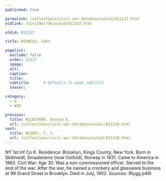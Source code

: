 ```yaml
---
published: true

permalink: /collections/civil-war-database/w/wid/011117.html
oldlink: /CivilWar/db/w/wid/011117.html

oldid: 011117

title: WIDNESS, John

pagelist:
  exclude: false
  order: 11117
  image: 
  alt:
  caption:
  title:
  subtitle:      # Defaults to page subtitle
  teaser:

category: 
  - W 
  - WID

previous:
  title: WICKSTROM, Andrew E.
  url: /collections/civil-war-database/w/wic/011116.html  
next:
  title: WIDNEY, T. I.
  url: /collections/civil-war-database/w/wid/011118.html   
---
```

NY 1st Inf Co K. Residence: Brooklyn, Kings County, New York. Born in Skibtvedt, Smaalenene (now Ostfold), Norway in 1831. Came to America in 1860. Civil War: Age 30. Was a non-commissioned officer. Served to the end of the war. After the war, he owned a crockery and glassware business at 99 Grand Street in Brooklyn. Died in July, 1902. Sources: (Rygg p46)